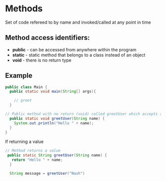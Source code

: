 # Methods

Set of code refereed to by name and invoked/called at any point in time

## Method access identifiers:

- **public** - can be accessed from anywhere within the program
- **static** - static method that belongs to a class instead of an object
- **void** - there is no return type

## Example

```java
public class Main {
  public static void main(String[] args){

    // greet
  }

// Public method with no return (void) called greetUser which accepts a param of String name
  public static void greetUser(String name) {
    System.out.println("Hello " + name);
  }
}
```

If returning a value

```java
// Method returns a value
 public static String greetUser(String name) {
   return "Hello " + name;
  }

  String message = greetUser("Nash")
```